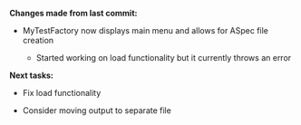 **Changes made from last commit:**

- MyTestFactory now displays main menu and allows for ASpec file creation

  - Started working on load functionality but it currently throws an error
 
**Next tasks:**

- Fix load functionality

- Consider moving output to separate file
